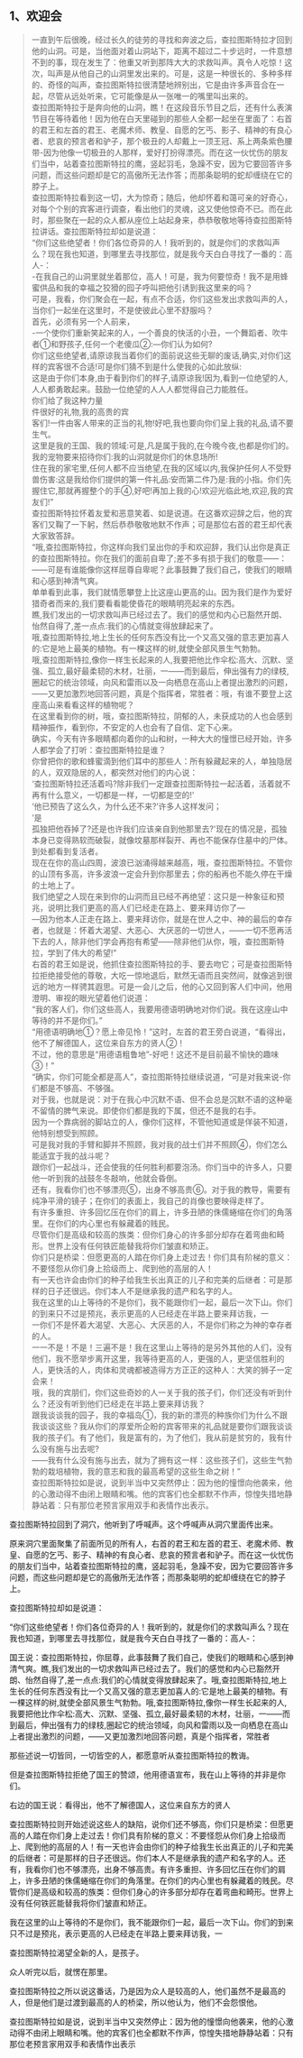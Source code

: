 <h2>1、欢迎会</h2><blockquote data-pid="Fu-bQI3f">一直到午后很晚，经过长久的徒劳的寻找和奔波之后，查拉图斯特拉才回到他的山洞。可是，当他面对着山洞站下，距离不超过二十步远时，一件意想不到的事，现在发生了：他重又听到那阵大大的求救叫声。真令人吃惊！这次，叫声是从他自己的山洞里发出来的。可是，这是一种很长的、多种多样的、奇怪的叫声，查拉图斯特拉很清楚地辨别出，它是由许多声音合在一起，尽管从远处听来，它可能像是从一张唯一的嘴里叫出来的。<br>查拉图斯特拉于是奔向他的山洞，瞧！在这段音乐节目之后，还有什么表演节目在等待着他！因为他在白天里碰到的那些人全都一起坐在里面了：右首的君王和左首的君王、老魔术师、教皇、自愿的乞丐、影子、精神的有良心者、悲哀的预言者和驴子，那个极丑的人却戴上一顶王冠、系上两条紫色腰带-因为他像一切极丑的人那样，爱好打扮得漂亮。而在这一伙忧伤的朋友们当中，站着查拉图斯特拉的鹰，竖起羽毛，急躁不安，因为它要回答许多问题，而这些问题却是它的高傲所无法作答；而那条聪明的蛇却缠绕在它的脖子上。<br>查拉图斯特拉看到这一切，大为惊奇；随后，他却怀着和蔼可亲的好奇心，对每个个别的宾客进行调查，看出他们的灵魂，这又使他惊奇不已。而在此时，那些聚在一起的众人都从座位上站起身来，恭恭敬敬地等待查拉图斯特拉讲话。查拉图斯特拉却如是说道：<br>“你们这些绝望者！你们各位奇异的人！我听到的，就是你们的求救叫声么？现在我也知道，到哪里去寻找那位，就是我今天白白寻找了一番的：高人-：<br>-在我自己的山洞里就坐着那位，高人！可是，我为何要惊奇！我不是用蜂蜜供品和我的幸福之狡猾的囮子呼叫把他引诱到我这里来的吗？<br>可是，我看，你们聚会在一起，有点不合适，你们这些发出求救叫声的人，当你们一起坐在这里时，不是使彼此心里不舒服吗？<br>首先，必须有另一个人前来，<br>-一个使你们重新笑起来的人，一个善良的快活的小丑，一个舞蹈者、吹牛者①和野孩子,任何一个老傻瓜②:—你们认为如何?<br>你们这些绝望者,请原谅我当着你们的面前说这些无聊的废话,确实,对你们这样的宾客很不合适!可是你们猜不到是什么使我的心如此放纵:<br>这是由于你们本身,由于看到你们的样子,请原谅我!因为,看到一位绝望的人,人人都勇敢起来。鼓励一位绝望的人人人都觉得自己力能胜任。<br>你们给了我这种力量<br>件很好的礼物,我的高贵的宾<br>客们!一件由客人带来的正当的礼物!好吧,我也要向你们呈上我的礼品,请不要生气。<br>这里是我的王国、我的领域:可是,凡是属于我的,在今晚今夜,也都是你们的。我的宠物要来招待你们:我的山洞就是你们的休息场所!<br>住在我的家宅里,任何人都不应当绝望,在我的区域以内,我保护任何人不受野兽伤害:这是我给你们提供的第一件礼品:安而第二件乃是:我的小指。你们先握住它,那就再握整个的手④,好吧!再加上我的心!欢迎光临此地,欢迎,我的宾友们!”<br>查拉图斯特拉怀着友爱和恶意笑着、如是说道。在这番欢迎辞之后，他的宾客们又鞠了一下躬，然后恭恭敬敬地默不作声；可是那位右首的君王却代表大家致答辞。<br>“哦,查拉图斯特拉，你这样向我们呈出你的手和欢迎辞，我们认出你是真正的查拉图斯特拉。你在我们的面前自卑了;差不多有损于我们的敬意——：<br>——可是有谁能像你这样屈尊自卑呢？此事鼓舞了我们自己，使我们的眼睛和心感到神清气爽。<br>单单看到此事，我们就情愿攀登上比这座山更高的山。因为我们是作为爱好猎奇者而来的,我们要看看能使昏花的眼睛明亮起来的东西。<br>瞧,我们发出的一切求救叫声已经过去了。我们的感觉和内心已豁然开朗、怡然自得了,差一点点:我们的心情就变得放肆起来了。<br>哦,查拉图斯特拉,地上生长的任何东西没有比一个又高又强的意志更加喜人的:它是地上最美的植物。有一棵这样的树,就使全部风景生气勃勃。<br>哦,查拉图斯特拉,像你一样生长起来的人,我要把他比作伞松:高大、沉默、坚强、孤立,最好最柔韧的木材，壮丽，一——而到最后，伸出强有力的绿枝,圈起它的统治领域，向风和雷雨以及一向栖息在高山上者提出激烈的问题，——又更加激烈地回答问题，真是个指挥者，常胜者：哦，有谁不要登上这座高山来看看这样的植物呢？<br>在这里看到你的树，哦，查拉图斯特拉，阴郁的人，未获成功的人也会感到精神振作，看到你，不安定的人也会有了自信、定下心来。<br>确实，今天有许多眼睛都向着你的山和树，一种大大的憧憬已经开始，许多人都学会了打听：查拉图斯特拉是谁？<br>你曾把你的歌和蜂蜜滴到他们耳中的那些人：所有躲藏起来的人，单独隐居的人，双双隐居的人，都突然对他们的内心说：<br>‘查拉图斯特拉还活着吗?除非我们一定跟查拉图斯特拉一起活着，活着就不再有什么意义，一切都是一样，一切都是空的!'<br>‘他已预告了这么久，为什么还不来?’许多人这样发问；<br>‘是<br>孤独把他吞掉了?还是也许我们应该亲自到他那里去?'现在的情况是，孤独本身已变得熟软而破裂，就像坟墓那样裂开、再也不能保存住墓中的尸体。到处都看到复活者。<br>现在在你的高山四周，波浪已汹涌得越来越高，哦，查拉图斯特拉。不管你的山顶有多高，许多波浪一定会升到你那里去；你的船再也不能久停在干燥的土地上了。<br>我们绝望之人现在来到你的山洞而且已经不再绝望：这只是一种象征和预兆，说明比我们更高的高人们已经走在路上、要来拜访你了—<br>—因为他本人正走在路上、要来拜访你，就是在世人之中、神的最后的幸存者，也就是：怀着大渴望、大恶心、大厌恶的一切世人，——一切不愿再活下去的人，除非他们学会再抱有希望——除非他们从你，哦，查拉图斯特拉，学到了伟大的希望!”<br>右首的君王如是说，他抓住查拉图斯特拉的手、要去吻它；可是查拉图斯特拉拒绝接受他的尊敬，大吃一惊地退后，默然无语而且突然间，就像逃到很远的地方一样骋其遐思。可是一会儿之后，他的心又回到客人们中间，他用澄明、审视的眼光望着他们说道：<br>“我的客人们，你们这些高人，我要用德语明确地对你们说。我在这座山中等待的并不是你们。”<br>“用德语明确地①？愿上帝见怜！”这时，左首的君王旁白说道，“看得出，他不了解德国人，这位来自东方的贤人②！<br>不过，他的意思是“用德语粗鲁地”-好吧！这还不是目前最不愉快的趣味③！”<br>“确实，你们可能全都是高人”，查拉图斯特拉继续说道，“可是对我来说-你们都是不够高、不够强。<br>对于我，也就是说：对于在我心中沉默不语、但不会总是沉默不语的这种毫不留情的脾气来说。即使你们都是我的下属，但还不是我的右手。<br>因为一个靠病弱的脚站立的人，像你们这样，不管他知道或是佯装不知道，他特别想受到照顾。<br>可是我对我的手臂和脚并不照顾，我对我的战士们并不照顾④，你们怎么能适宜于我的战斗呢？<br>跟你们一起战斗，还会使我的任何胜利都要泡汤。你们当中的许多人，只要他一听到我的战鼓冬冬敲响，他就会昏倒。<br>还有，我看你们也不够漂亮⑤，出身不够高贵⑥。对于我的教导，需要有纯净平滑的镜子；在你们的表面上，我自己的肖像也要映得走样了。<br>有许多重担、许多回忆压在你们的肩上，许多丑陋的侏儒蜷缩在你们的角落里。在你们的内心里也有躲藏着的贱民。<br>尽管你们是高级和较高的族类：但你们身心的许多部分却存在着弯曲和畸形。世界上没有任何铁匠能替我将你们皱直和矫正。<br>你们只是桥梁：但愿更高的人踏在你们身上走过去！你们具有阶梯的意义：不要怪怨从你们身上拾级而上、爬到他的高层的人！<br>有一天也许会由你们的种子给我生长出真正的儿子和完美的后继者：可是那样的日子还很远。你们本人不是继承我的遗产和名字的人。<br>我在这里的山上等待的不是你们，我不能跟你们一起，最后一次下山。你们的到来只不过是预兆，表示更高的人已经走在半路上要来拜访我，一<br>一你们不是怀着大渴望、大恶心、大厌恶的人，不是你们称之为神的幸存者的人。<br>一一不是！不是！三遍不是！我在这里山上等待的是另外其他的人们，没有他们，我不愿举步离开这里，我等待更高的人，更强的人，更坚信胜利的人，更快活的人，肉体和灵魂都被造得方方正正的这种人：大笑的狮子一定会来！<br>哦，我的宾朋们，你们这些奇妙的人一关于我的孩子们，你们还没有听到什么？还没有听到他们已经走在半路上要来拜访我？<br>跟我谈谈我的园子，我的幸福岛①，我的新的漂亮的种族你们为什么不跟我谈谈这些？我从你们的厚爱所企盼的宾客带来的礼品就是要你们跟我谈谈我的孩子们。有了他们，我是富有的，为了他们，我从前是贫穷的，我有什么没有施与出去呢?<br>——我有什么没有施与出去，就为了拥有这一样：这些孩子们，这些生气勃勃的栽培植物，我的意志和我的最高希望的这些生命之树！”<br>查拉图斯特拉如是说，说到半当中又突然停止：因为他的憧憬向他袭来，他的心激动得不由闭上眼睛和嘴。他的宾客们也全都默不作声，惊惶失措地静静站着：只有那位老预言家用双手和表情作出表示。</blockquote><p data-pid="tS1biQ2C">查拉图斯特拉回到了洞穴，他听到了呼喊声。这个呼喊声从洞穴里面传出来。</p><p data-pid="ih8aTjpX">原来洞穴里面聚集了前面所见的所有人，右首的君王和左首的君王、老魔术师、教皇、自愿的乞丐、影子、精神的有良心者、悲哀的预言者和驴子。而在这一伙忧伤的朋友们当中，站着查拉图斯特拉的鹰，竖起羽毛，急躁不安，因为它要回答许多问题，而这些问题却是它的高傲所无法作答；而那条聪明的蛇却缠绕在它的脖子上。</p><p data-pid="_WV3KqNp">查拉图斯特拉却如是说道：</p><p data-pid="sWs-zspY">“你们这些绝望者！你们各位奇异的人！我听到的，就是你们的求救叫声么？现在我也知道，到哪里去寻找那位，就是我今天白白寻找了一番的：高人-：</p><p data-pid="f6726a97">国王说：查拉图斯特拉，你屈尊，此事鼓舞了我们自己，使我们的眼睛和心感到神清气爽。瞧,我们发出的一切求救叫声已经过去了。我们的感觉和内心已豁然开朗、怡然自得了,差一点点:我们的心情就变得放肆起来了。哦,查拉图斯特拉,地上生长的任何东西没有比一个又高又强的意志更加喜人的:它是地上最美的植物。有一棵这样的树,就使全部风景生气勃勃。哦,查拉图斯特拉,像你一样生长起来的人,我要把他比作伞松:高大、沉默、坚强、孤立,最好最柔韧的木材，壮丽，一——而到最后，伸出强有力的绿枝,圈起它的统治领域，向风和雷雨以及一向栖息在高山上者提出激烈的问题，——又更加激烈地回答问题，真是个指挥者，常胜者</p><p data-pid="F7MO-kKE">那些述说一切皆同，一切皆空的人，都愿意听从查拉图斯特拉的教诲。</p><p data-pid="mziLSu2L">但是查拉图斯特拉拒绝了国王的赞颂，他用德语宣布，我在山上等待的并非是你们。</p><p data-pid="94nbIYfz">右边的国王说：看得出，他不了解德国人，这位来自东方的贤人</p><p data-pid="WfQkv5Op">查拉图斯特拉则开始述说这些人的缺陷，说你们还不够高，你们只是桥梁：但愿更高的人踏在你们身上走过去！你们具有阶梯的意义：不要怪怨从你们身上拾级而上、爬到他的高层的人！有一天也许会由你们的种子给我生长出真正的儿子和完美的后继者：可是那样的日子还很远。你们本人不是继承我的遗产和名字的人。还有，我看你们也不够漂亮，出身不够高贵。有许多重担、许多回忆压在你们的肩上，许多丑陋的侏儒蜷缩在你们的角落里。在你们的内心里也有躲藏着的贱民。尽管你们是高级和较高的族类：但你们身心的许多部分却存在着弯曲和畸形。世界上没有任何铁匠能替我将你们皱直和矫正。</p><p data-pid="YWPUojTg">我在这里的山上等待的不是你们，我不能跟你们一起，最后一次下山。你们的到来只不过是预兆，表示更高的人已经走在半路上要来拜访我，一</p><p data-pid="rycijmGS">查拉图斯特拉渴望全新的人，是孩子。</p><p data-pid="8G2E79id">众人听完以后，就愣在那里。</p><p data-pid="CCuMe_0a">查拉图斯特拉之所以说这番话，乃是因为众人是较高的人，他们虽然不是最高的人，但是他们是过渡到最高的人的桥梁，所以他认为，他们不会怨恨他。</p><p data-pid="a6Z112zi">查拉图斯特拉如是说，说到半当中又突然停止：因为他的憧憬向他袭来，他的心激动得不由闭上眼睛和嘴。他的宾客们也全都默不作声，惊惶失措地静静站着：只有那位老预言家用双手和表情作出表示</p><p></p><p></p><p></p><p></p><p></p><p></p><p></p><p></p><p></p><p></p><p></p><p></p><p></p><p></p>